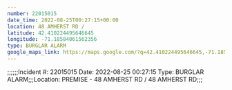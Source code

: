 ```yaml
---
number: 22015015
date_time: 2022-08-25T00:27:15+00:00
location: 48 AMHERST RD / 
latitude: 42.410224495646645
longitude: -71.18584061562356
type: BURGLAR ALARM
google_maps_link: https://maps.google.com/?q=42.410224495646645,-71.18584061562356
---
```


;;;;;;Incident #: 22015015   Date: 2022-08-25 00:27:15   Type: BURGLAR ALARM;;;Location: PREMISE - 48 AMHERST RD / 48 AMHERST RD;;;
